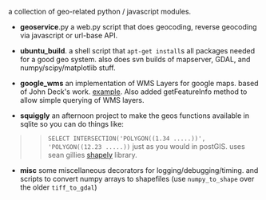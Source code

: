 a collection of geo-related python / javascript modules.
  * **geoservice**.py a web.py script that does geocoding, reverse geocoding via javascript or url-base API.

  * **ubuntu\_build**. a shell script that `apt-get install`s all packages needed for a good geo system. also does svn builds of mapserver, GDAL, and numpy/scipy/matplotlib stuff.

  * **google\_wms** an implementation of WMS Layers for google maps. based of John Deck's work. [example](http://bpgeo.googlecode.com/svn/trunk/google_wms/index.html). Also added getFeatureInfo method to allow simple querying of WMS layers.

  * **squiggly** an afternoon project to make the geos functions available in sqlite so you can do things like:
> > `SELECT INTERSECTION('POLYGON((1.34 .....))', 'POLYGON((12.23 .....))`
just as you would in postGIS. uses sean gillies [shapely](http://trac.gispython.org/projects/PCL/wiki/ShapeLy) library.

  * **misc** some miscellaneous decorators for logging/debugging/timing. and scripts to convert numpy arrays to shapefiles (use `numpy_to_shape` over the older `tiff_to_gdal`)